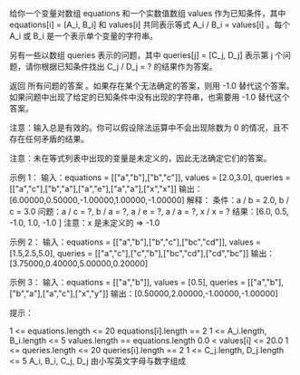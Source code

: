 给你一个变量对数组 equations 和一个实数值数组 values 作为已知条件，其中 equations[i] = [A_i, B_i] 和 values[i] 共同表示等式
A_i / B_i = values[i] 。每个 A_i 或 B_i 是一个表示单个变量的字符串。

另有一些以数组 queries 表示的问题，其中 queries[j] = [C_j, D_j] 表示第 j 个问题，请你根据已知条件找出 C_j / D_j = ?
的结果作为答案。

返回 所有问题的答案 。如果存在某个无法确定的答案，则用 -1.0 替代这个答案。如果问题中出现了给定的已知条件中没有出现的字符串，也需要用
-1.0 替代这个答案。

注意：输入总是有效的。你可以假设除法运算中不会出现除数为 0 的情况，且不存在任何矛盾的结果。

注意：未在等式列表中出现的变量是未定义的，因此无法确定它们的答案。

示例 1：
输入：equations = [["a","b"],["b","c"]], values = [2.0,3.0],
queries = [["a","c"],["b","a"],["a","e"],["a","a"],["x","x"]]
输出：[6.00000,0.50000,-1.00000,1.00000,-1.00000]
解释：
条件：a / b = 2.0, b / c = 3.0
问题：a / c = ?, b / a = ?, a / e = ?, a / a = ?, x / x = ?
结果：[6.0, 0.5, -1.0, 1.0, -1.0 ]
注意：x 是未定义的 => -1.0

示例 2：
输入：equations = [["a","b"],["b","c"],["bc","cd"]], values = [1.5,2.5,5.0],
queries = [["a","c"],["c","b"],["bc","cd"],["cd","bc"]]
输出：[3.75000,0.40000,5.00000,0.20000]

示例 3：
输入：equations = [["a","b"]], values = [0.5], queries = [["a","b"],["b","a"],["a","c"],["x","y"]]
输出：[0.50000,2.00000,-1.00000,-1.00000]

提示：

1 <= equations.length <= 20
equations[i].length == 2
1 <= A_i.length, B_i.length <= 5
values.length == equations.length
0.0 < values[i] <= 20.0
1 <= queries.length <= 20
queries[i].length == 2
1 <= C_j.length, D_j.length <= 5
A_i, B_i, C_j, D_j 由小写英文字母与数字组成
